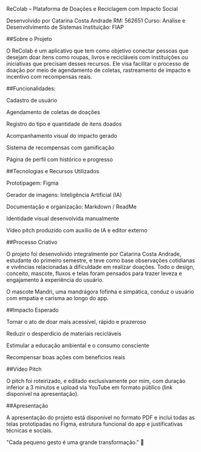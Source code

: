 ReColab – Plataforma de Doações e Reciclagem com Impacto Social


Desenvolvido por Catarina Costa Andrade
RM: 562651
Curso: Análise e Desenvolvimento de Sistemas
Instituição: FIAP


##Sobre o Projeto

O ReColab é um aplicativo que tem como objetivo conectar pessoas que desejam doar itens como roupas, livros e recicláveis com instituições ou iniciativas que precisam desses recursos. Ele visa facilitar o processo de doação por meio de agendamento de coletas, rastreamento de impacto e incentivo com recompensas reais.



##Funcionalidades:

Cadastro de usuário

Agendamento de coletas de doações

Registro do tipo e quantidade de itens doados

Acompanhamento visual do impacto gerado

Sistema de recompensas com gamificação

Página de perfil com histórico e progresso



##Tecnologias e Recursos Utilizados

Prototipagem: Figma

Gerador de imagens: Inteligência Artificial (IA)

Documentação e organização: Markdown / ReadMe

Identidade visual desenvolvida manualmente

Vídeo pitch produzido com auxílio de IA e editor externo



##Processo Criativo

O projeto foi desenvolvido integralmente por Catarina Costa Andrade, estudante do primeiro semestre, e teve como base observações cotidianas e vivências relacionadas à dificuldade em realizar doações. Todo o design, conceito, mascote, fluxos e telas foram pensados para trazer leveza e engajamento à experiência do usuário.

O mascote Mandri, uma mandrágora fofinha e simpática, conduz o usuário com empatia e carisma ao longo do app.



##Impacto Esperado

Tornar o ato de doar mais acessível, rápido e prazeroso

Reduzir o desperdício de materiais recicláveis

Estimular a educação ambiental e o consumo consciente

Recompensar boas ações com benefícios reais


##Vídeo Pitch

O pitch foi roteirizado, e editado exclusivamente por mim, com duração inferior a 3 minutos e upload via YouTube em formato público (link disponível na apresentação).



##Apresentação

A apresentação do projeto está disponível no formato PDF e inclui todas as telas prototipadas no Figma, estrutura funcional do app e justificativas técnicas e sociais.


"Cada pequeno gesto é uma grande transformação." 🌱
